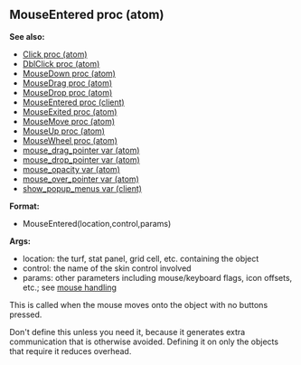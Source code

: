 ## MouseEntered proc (atom)
**See also:**
+   [Click proc (atom)](/ref/atom/proc/Click.md) 
+   [DblClick proc (atom)](/ref/atom/proc/DblClick.md) 
+   [MouseDown proc (atom)](/ref/atom/proc/MouseDown.md) 
+   [MouseDrag proc (atom)](/ref/atom/proc/MouseDrag.md) 
+   [MouseDrop proc (atom)](/ref/atom/proc/MouseDrop.md) 
+   [MouseEntered proc (client)](/ref/client/proc/MouseEntered.md) 
+   [MouseExited proc (atom)](/ref/atom/proc/MouseExited.md) 
+   [MouseMove proc (atom)](/ref/atom/proc/MouseMove.md) 
+   [MouseUp proc (atom)](/ref/atom/proc/MouseUp.md) 
+   [MouseWheel proc (atom)](/ref/atom/proc/MouseWheel.md) 
+   [mouse_drag_pointer var (atom)](/ref/atom/var/mouse_drag_pointer.md) 
+   [mouse_drop_pointer var (atom)](/ref/atom/var/mouse_drop_pointer.md) 
+   [mouse_opacity var (atom)](/ref/atom/var/mouse_opacity.md) 
+   [mouse_over_pointer var (atom)](/ref/atom/var/mouse_over_pointer.md) 
+   [show_popup_menus var (client)](/ref/client/var/show_popup_menus.md) 
<!-- -->
**Format:**
+   MouseEntered(location,control,params)
<!-- -->
**Args:**
+   location: the turf, stat panel, grid cell, etc. containing the
    object
+   control: the name of the skin control involved
+   params: other parameters including mouse/keyboard flags, icon
    offsets, etc.; see [mouse handling](/ref/DM/mouse.md) 

This is called when the mouse moves onto the object with no
buttons pressed. 

Don\'t define this unless you need it, because
it generates extra communication that is otherwise avoided. Defining it
on only the objects that require it reduces overhead.